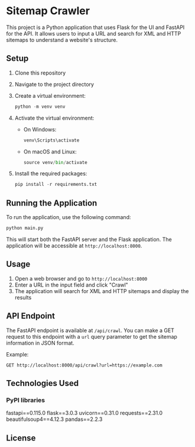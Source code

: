 # Sitemap Crawler

This project is a Python application that uses Flask for the UI and FastAPI for the API. It allows users to input a URL and search for XML and HTTP sitemaps to understand a website's structure.

## Setup

1. Clone this repository
2. Navigate to the project directory
3. Create a virtual environment:

   ```Python
   python -m venv venv
   ```

4. Activate the virtual environment:
   - On Windows:

     ```Python
     venv\Scripts\activate
     ```

   - On macOS and Linux:

     ```Python
     source venv/bin/activate
     ```

5. Install the required packages:

   ```Python
   pip install -r requirements.txt
   ```

## Running the Application

To run the application, use the following command:

```Python
python main.py
```

This will start both the FastAPI server and the Flask application. The application will be accessible at `http://localhost:8000`.

## Usage

1. Open a web browser and go to `http://localhost:8000`
2. Enter a URL in the input field and click "Crawl"
3. The application will search for XML and HTTP sitemaps and display the results

## API Endpoint

The FastAPI endpoint is available at `/api/crawl`. You can make a GET request to this endpoint with a `url` query parameter to get the sitemap information in JSON format.

Example:

```HTTP
GET http://localhost:8000/api/crawl?url=https://example.com
```

## Technologies Used

### PyPI libraries

fastapi==0.115.0
flask==3.0.3
uvicorn==0.31.0
requests==2.31.0
beautifulsoup4==4.12.3
pandas==2.2.3

## License
